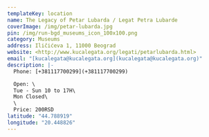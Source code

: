 ```yaml
---
templateKey: location
name: The Legacy of Petar Lubarda / Legat Petra Lubarde
coverImage: /img/petar-lubarda.jpg
pin: /img/run-bgd_museums_icon_100x100.png
category: Museums
address: Iličićeva 1, 11000 Beograd
website: <http://www.kucalegata.org/legati/petarlubarda.html>
email: "[kucalegata@kucalegata.org](kucalegata@kucalegata.org)"
description: |-
  Phone: [+381117700299](+381117700299)

  Open: \
  Tue - Sun 10 to 17H\
  Mon Closed\
  \
  Price: 200RSD
latitude: "44.788919"
longitude: "20.448826"
---
```

